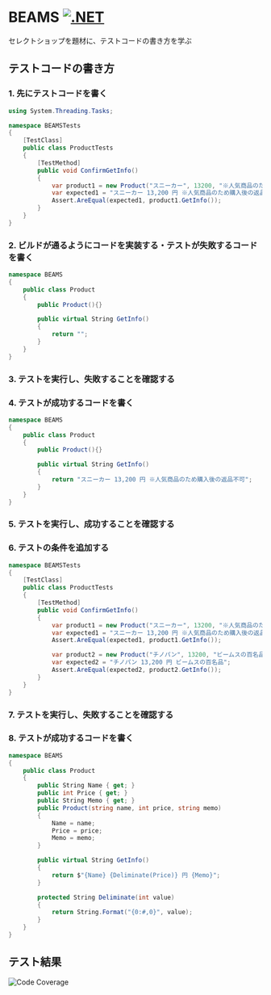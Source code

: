 # BEAMS [![.NET](https://github.com/daichitanaka-proaxia/BEAMS/actions/workflows/dotnet.yml/badge.svg)](https://github.com/daichitanaka-proaxia/BEAMS/actions/workflows/dotnet.yml)

セレクトショップを題材に、テストコードの書き方を学ぶ

## テストコードの書き方
### 1. 先にテストコードを書く

```csharp
using System.Threading.Tasks;

namespace BEAMSTests
{
    [TestClass]
    public class ProductTests
    {
        [TestMethod]
        public void ConfirmGetInfo()
        {
            var product1 = new Product("スニーカー", 13200, "※人気商品のため購入後の返品不可");
            var expected1 = "スニーカー 13,200 円 ※人気商品のため購入後の返品不可";
            Assert.AreEqual(expected1, product1.GetInfo());
        }
    }
}
```

### 2. ビルドが通るようにコードを実装する・テストが失敗するコードを書く
```csharp
namespace BEAMS
{
    public class Product
    {
        public Product(){}

        public virtual String GetInfo()
        {
            return "";
        }
    }
}

```

### 3. テストを実行し、失敗することを確認する


### 4. テストが成功するコードを書く
```csharp
namespace BEAMS
{
    public class Product
    {
        public Product(){}

        public virtual String GetInfo()
        {
            return "スニーカー 13,200 円 ※人気商品のため購入後の返品不可";
        }
    }
}

```


### 5. テストを実行し、成功することを確認する


### 6. テストの条件を追加する
```csharp
namespace BEAMSTests
{
    [TestClass]
    public class ProductTests
    {
        [TestMethod]
        public void ConfirmGetInfo()
        {
            var product1 = new Product("スニーカー", 13200, "※人気商品のため購入後の返品不可");
            var expected1 = "スニーカー 13,200 円 ※人気商品のため購入後の返品不可";
            Assert.AreEqual(expected1, product1.GetInfo());

            var product2 = new Product("チノパン", 13200, "ビームスの百名品");
            var expected2 = "チノパン 13,200 円 ビームスの百名品";
            Assert.AreEqual(expected2, product2.GetInfo());
        }
    }
}
```

### 7. テストを実行し、失敗することを確認する

### 8. テストが成功するコードを書く
```csharp
namespace BEAMS
{
    public class Product
    {
        public String Name { get; }
        public int Price { get; }
        public String Memo { get; }
        public Product(string name, int price, string memo)
        {
            Name = name;
            Price = price;
            Memo = memo;
        }

        public virtual String GetInfo()
        {
            return $"{Name} {Deliminate(Price)} 円 {Memo}";
        }

        protected String Deliminate(int value)
        {
            return String.Format("{0:#,0}", value);
        }
    }
}
```

## テスト結果
![Code Coverage](https://img.shields.io/badge/Code%20Coverage-76%25-yellow?style=flat)